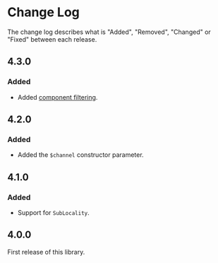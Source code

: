 # Change Log

The change log describes what is "Added", "Removed", "Changed" or "Fixed" between each release.

## 4.3.0

### Added

- Added [component filtering](https://developers.google.com/maps/documentation/geocoding/intro#ComponentFiltering).

## 4.2.0

### Added

- Added the `$channel` constructor parameter.

## 4.1.0

### Added

- Support for `SubLocality`. 

## 4.0.0

First release of this library. 
